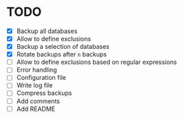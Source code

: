 # TODO

- [x] Backup all databases
- [x] Allow to define exclusions
- [x] Backup a selection of databases
- [x] Rotate backups after `n` backups
- [ ] Allow to define exclusions based on regular expressions
- [ ] Error handling
- [ ] Configuration file
- [ ] Write log file
- [ ] Compress backups
- [ ] Add comments
- [ ] Add README